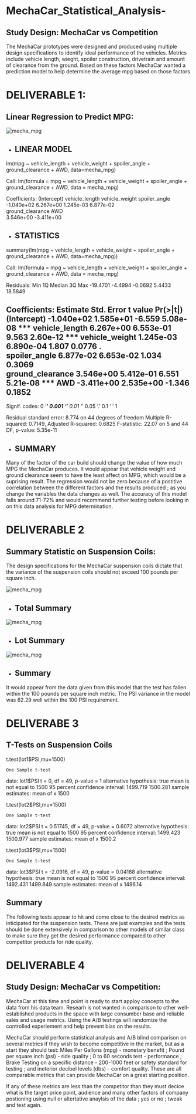 # MechaCar_Statistical_Analysis-
## Study Design: MechaCar vs Competition

The MechaCar prototypes were designed and produced using multiple design specifications to identify ideal performance of the vehicles.  Metrics include vehicle length, wieght, spoiler construction, drivetrain and amount of clearance from the ground.  Based on these factors MechaCar wanted a prediction model to help determine the average mpg based on those factors 

# DELIVERABLE 1:
## Linear Regression to Predict MPG:

![mecha_mpg](https://github.com/Sacdees/MechaCar_Statistical_Analysis-/blob/main/Resources/mecha_mpg.png)

- ## LINEAR MODEL

lm(mpg ~ vehicle_length + vehicle_weight + spoiler_angle + ground_clearance + AWD, data=mecha_mpg)

Call:
lm(formula = mpg ~ vehicle_length + vehicle_weight + spoiler_angle + 
    ground_clearance + AWD, data = mecha_mpg)

Coefficients:
     (Intercept)    vehicle_length    vehicle_weight     spoiler_angle  
      -1.040e+02         6.267e+00         1.245e-03         6.877e-02  
ground_clearance               AWD  
       3.546e+00        -3.411e+00 

- ## STATISTICS
summary(lm(mpg ~ vehicle_length + vehicle_weight + spoiler_angle + ground_clearance + AWD, data=mecha_mpg)) 

Call:
lm(formula = mpg ~ vehicle_length + vehicle_weight + spoiler_angle + 
    ground_clearance + AWD, data = mecha_mpg)

Residuals:
     Min       1Q   Median       3Q      Max 
-19.4701  -4.4994  -0.0692   5.4433  18.5849 

Coefficients:
                   Estimate Std. Error t value Pr(>|t|)    
(Intercept)      -1.040e+02  1.585e+01  -6.559 5.08e-08 ***
vehicle_length    6.267e+00  6.553e-01   9.563 2.60e-12 ***
vehicle_weight    1.245e-03  6.890e-04   1.807   0.0776 .  
spoiler_angle     6.877e-02  6.653e-02   1.034   0.3069    
ground_clearance  3.546e+00  5.412e-01   6.551 5.21e-08 ***
AWD              -3.411e+00  2.535e+00  -1.346   0.1852    
---
Signif. codes:  0 ‘***’ 0.001 ‘**’ 0.01 ‘*’ 0.05 ‘.’ 0.1 ‘ ’ 1

Residual standard error: 8.774 on 44 degrees of freedom
Multiple R-squared:  0.7149,	Adjusted R-squared:  0.6825 
F-statistic: 22.07 on 5 and 44 DF,  p-value: 5.35e-11

- ## SUMMARY
Many of the factor of the car build should change the value of how much MPG the MechaCar produces.  It would appear that vehicle weight and ground clearance seem to have the least affect on MPG, which would be a suprising result.  The regression would not be zero because of a postitive correlation between the different factors and the results produced ; as you change the variables the data changes as well.  The accuracy of this model falls around 71-72% and would recommend further testing before looking in on this data analysis for MPG determination.  

# DELIVERABLE 2 
## Summary Statistic on Suspension Coils:

The design specifications for the MechaCar suspension coils dictate that the variance of the suspension coils should not exceed 100 pounds per square inch.

![mecha_mpg](https://github.com/Sacdees/MechaCar_Statistical_Analysis-/blob/main/Resources/mecha_coil.png)

- ## Total Summary

![mecha_mpg](https://github.com/Sacdees/MechaCar_Statistical_Analysis-/blob/main/Resources/total_summary.png)

- ## Lot Summary

![mecha_mpg](https://github.com/Sacdees/MechaCar_Statistical_Analysis-/blob/main/Resources/lot_summary.png)

- ## Summary
It would appear from the data given from this model that the test has fallen within the 100 pounds per square inch metric.  The PSI variance in the model was 62.29 well within the 100 PSI requirement.

# DELIVERABE 3
## T-Tests on Suspension Coils

t.test(lot1$PSI,mu=1500)

	One Sample t-test

data:  lot1$PSI
t = 0, df = 49, p-value = 1
alternative hypothesis: true mean is not equal to 1500
95 percent confidence interval:
 1499.719 1500.281
sample estimates:
mean of x 
     1500 

t.test(lot2$PSI,mu=1500)

	One Sample t-test

data:  lot2$PSI
t = 0.51745, df = 49, p-value = 0.6072
alternative hypothesis: true mean is not equal to 1500
95 percent confidence interval:
 1499.423 1500.977
sample estimates:
mean of x 
   1500.2 

t.test(lot3$PSI,mu=1500)

	One Sample t-test

data:  lot3$PSI
t = -2.0916, df = 49, p-value = 0.04168
alternative hypothesis: true mean is not equal to 1500
95 percent confidence interval:
 1492.431 1499.849
sample estimates:
mean of x 
  1496.14 

  ## Summary

  The following tests appear to hit and come close to the desired metrics as inticipated for the suspension tests.  These are just examples and the tests should be done extensively in comparison to other models of similar class to make sure they get the desired performance compared to other competitor products for ride quality.  



# DELIVERABLE 4
## Study Design: MechaCar vs Competition:

MechaCar at this time and point is ready to start apploy concepts to the data from his data team.  Researh is not wanted in comparison to other well-established products in the space with large consumber base and reliable sales and usage metrics.  Using the A/B testings will randomize the controlled experiement and help prevent bias on the results.  

MechaCar should perform statistical analysis and A/B blind comparison on several metrics if they wish to become competitive in the market, but as a start they should test: Miles Per Gallons (mpg) - monetary benefit ; Pound per square inch (psi) - ride quality ; 0 to 60 seconds test - performance ; Brake Testing on a specific distance - 200-1000 feet or safety standard for testing ; and ineterior decibel levels (dbs) - comfort quality.  These are all comparable metrics that can provide MechaCar on a great starting position.

If any of these metrics are less than the competitor than they must decice what is the target price point, audience and many other factors of company postioning using null or altertative anaylsis of the data ; yes or no ; tweak and test again.

